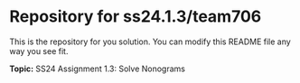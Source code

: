 # Repository for ss24.1.3/team706
This is the repository for you solution. You can modify this README file any way you see fit.

**Topic:** SS24 Assignment 1.3: Solve Nonograms



